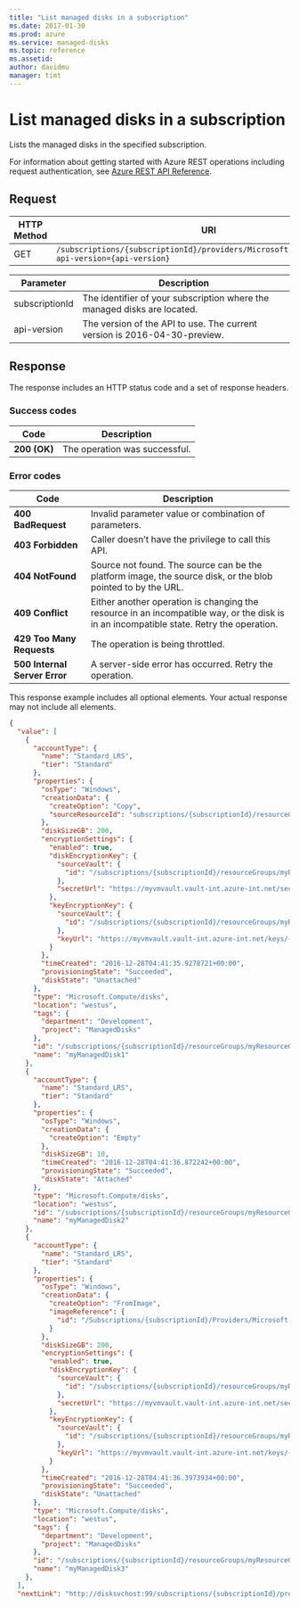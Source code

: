 ```yaml
---
title: "List managed disks in a subscription"
ms.date: 2017-01-30
ms.prod: azure
ms.service: managed-disks
ms.topic: reference
ms.assetid: 
author: davidmu
manager: timt
---
```

# List managed disks in a subscription

Lists the managed disks in the specified subscription.

For information about getting started with Azure REST operations including request authentication, see [Azure REST API Reference](../../../index.md).

## Request

| HTTP Method | URI|  
| ----------- |----|  
| GET | `/subscriptions/{subscriptionId}/providers/Microsoft.Compute/disks/?api-version={api-version}` |

| Parameter | Description |
| --------- | ----------- |
| subscriptionId | The identifier of your subscription where the managed disks are located. |
| api-version | The version of the API to use. The current version is 2016-04-30-preview. |
 
## Response  

The response includes an HTTP status code and a set of response headers.  

### Success codes

| Code | Description |
| ---- | ----------- |
| **200 (OK)** | The operation was successful. |
 
### Error codes

| Code | Description |
| ---- | ----------- |
| **400 BadRequest** | Invalid parameter value or combination of parameters. | 
| **403 Forbidden** | Caller doesn’t have the privilege to call this API. |
| **404 NotFound** | Source not found. The source can be the platform image, the source disk, or the blob pointed to by the URL. |
| **409 Conflict** | Either another operation is changing the resource in an incompatible way, or the disk is in an incompatible state. Retry the operation. | 
| **429 Too Many Requests** | The operation is being throttled. |
| **500 Internal Server Error** | A server-side error has occurred. Retry the operation. |   

This response example includes all optional elements. Your actual response may not include all elements.

```json
{ 
  "value": [ 
    { 
      "accountType": { 
        "name": "Standard_LRS", 
        "tier": "Standard" 
      }, 
      "properties": { 
        "osType": "Windows", 
        "creationData": { 
          "createOption": "Copy", 
          "sourceResourceId": "subscriptions/{subscriptionId}/resourceGroups/myResourceGroup/providers/Microsoft.Compute/disks/myManagedDisk1" 
        }, 
        "diskSizeGB": 200, 
        "encryptionSettings": { 
          "enabled": true, 
          "diskEncryptionKey": { 
            "sourceVault": { 
              "id": "/subscriptions/{subscriptionId}/resourceGroups/myResourceGroup/providers/Microsoft.KeyVault/vaults/myVMVault" 
            }, 
            "secretUrl": "https://myvmvault.vault-int.azure-int.net/secrets/{secret}" 
          }, 
          "keyEncryptionKey": { 
            "sourceVault": { 
              "id": "/subscriptions/{subscriptionId}/resourceGroups/myResourceGroup/providers/Microsoft.KeyVault/vaults/myVMVault" 
            }, 
            "keyUrl": "https://myvmvault.vault-int.azure-int.net/keys/{key}" 
          } 
        }, 
        "timeCreated": "2016-12-28T04:41:35.9278721+00:00", 
        "provisioningState": "Succeeded",
        "diskState": "Unattached" 
      }, 
      "type": "Microsoft.Compute/disks", 
      "location": "westus", 
      "tags": { 
        "department": "Development", 
        "project": "ManagedDisks" 
      }, 
      "id": "/subscriptions/{subscriptionId}/resourceGroups/myResourceGroup/providers/Microsoft.Compute/disks/myManagedDisk1", 
      "name": "myManagedDisk1" 
    }, 
    { 
      "accountType": { 
        "name": "Standard_LRS", 
        "tier": "Standard" 
      }, 
      "properties": { 
        "osType": "Windows", 
        "creationData": { 
          "createOption": "Empty" 
        }, 
        "diskSizeGB": 10, 
        "timeCreated": "2016-12-28T04:41:36.872242+00:00", 
        "provisioningState": "Succeeded", 
        "diskState": "Attached"
      }, 
      "type": "Microsoft.Compute/disks", 
      "location": "westus", 
      "id": "/subscriptions/{subscriptionId}/resourceGroups/myResourceGroup/providers/Microsoft.Compute/disks/myManagedDisk2", 
      "name": "myManagedDisk2" 
    }, 
    { 
      "accountType": { 
        "name": "Standard_LRS", 
        "tier": "Standard" 
      }, 
      "properties": { 
        "osType": "Windows", 
        "creationData": { 
          "createOption": "FromImage", 
          "imageReference": { 
            "id": "/Subscriptions/{subscriptionId}/Providers/Microsoft.Compute/Locations/uswest/Publishers/Microsoft/ArtifactTypes/VMImage/Offers/{offer}" 
          } 
        }, 
        "diskSizeGB": 200, 
        "encryptionSettings": { 
          "enabled": true, 
          "diskEncryptionKey": { 
            "sourceVault": { 
              "id": "/subscriptions/{subscriptionId}/resourceGroups/myResourceGroup/providers/Microsoft.KeyVault/vaults/myVMVault" 
            }, 
            "secretUrl": "https://myvmvault.vault-int.azure-int.net/secrets/{secret}" 
          }, 
          "keyEncryptionKey": { 
            "sourceVault": { 
              "id": "/subscriptions/{subscriptionId}/resourceGroups/myResourceGroup/providers/Microsoft.KeyVault/vaults/myVMVault" 
            }, 
            "keyUrl": "https://myvmvault.vault-int.azure-int.net/keys/{key}" 
          } 
        }, 
        "timeCreated": "2016-12-28T04:41:36.3973934+00:00", 
        "provisioningState": "Succeeded",
        "diskState": "Unattached" 
      }, 
      "type": "Microsoft.Compute/disks", 
      "location": "westus", 
      "tags": { 
        "department": "Development", 
        "project": "ManagedDisks" 
      }, 
      "id": "/subscriptions/{subscriptionId}/resourceGroups/myResourceGroup/providers/Microsoft.Compute/disks/myManagedDisk3", 
      "name": "myManagedDisk3" 
    }, 
  ], 
  "nextLink": "http://disksvchost:99/subscriptions/{subscriptionId}/providers/Microsoft.Compute/disks?$skiptoken={token}/Subscriptions/{subscriptionId}/ResourceGroups/myResourceGroup/Disks/myManagedDisk"   
```
 